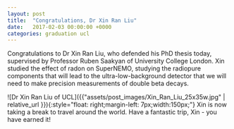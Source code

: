 ```yaml
---
layout: post
title:  "Congratulations, Dr Xin Ran Liu"
date:   2017-02-03 00:00:00 +0000
categories: graduation ucl
---
```


Congratulations to Dr Xin Ran Liu, who defended his PhD thesis today, supervised by Professor Ruben Saakyan of University College London. Xin studied the effect of radon on SuperNEMO, studying the radiopure components that will lead to the ultra-low-background detector that we will need to make precision measurements of double beta decays.

![Dr Xin Ran Liu of UCL]({{"assets/post_images/Xin_Ran_Liu_25x35w.jpg" | relative_url }}){:style="float: right;margin-left: 7px;width:150px;"} Xin is now taking a break to travel around the world. Have a fantastic trip, Xin - you have earned it!
